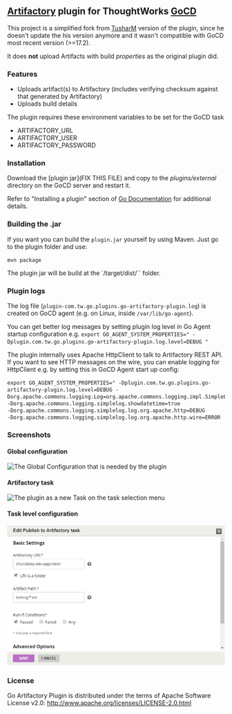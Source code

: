 ## [Artifactory](http://www.jfrog.com/home/v_artifactorypro_overview) plugin for ThoughtWorks [GoCD](http://www.go.cd/)

This project is a simplified fork from [TusharM](https://github.com/tusharm/go-artifactory-plugin) version of the plugin, since he doesn't update the his version anymore and it wasn't compatible with GoCD most recent version (>=17.2).

It does **not** upload Artifacts with build *properties* as the original plugin did.

### Features

+ Uploads artifact(s) to Artifactory  (includes verifying checksum against that generated by Artifactory)
+ Uploads build details 

The plugin requires these environment variables to be set for the GoCD task

+ ARTIFACTORY_URL 
+ ARTIFACTORY_USER
+ ARTIFACTORY_PASSWORD


### Installation

Download the [plugin jar](FIX THIS FILE) and copy to the _plugins/external_ directory 
on the GoCD server and restart it.

Refer to "Installing a plugin" section of [Go Documentation](http://www.thoughtworks.com/products/docs/go/current/help/go_plugins_basics.html) for additional details.


### Building the .jar

If you want you can build the `plugin.jar` yourself by using Maven. Just go to the plugin folder and use:

```
mvn package
```

The plugin jar will be build at the `/target/dist/`` folder.

### Plugin logs
The log file (`plugin-com.tw.go.plugins.go-artifactory-plugin.log`) is created on GoCD agent (e.g. on Linux, inside `/var/lib/go-agent`). 

You can get better log messages by setting plugin log level in Go Agent startup configuration e.g. 
`export GO_AGENT_SYSTEM_PROPERTIES=" -Dplugin.com.tw.go.plugins.go-artifactory-plugin.log.level=DEBUG "`

The plugin internally uses Apache HttpClient to talk to Artifactory REST API. If you want to see HTTP messages on the wire, 
you can enable logging for HttpClient e.g. by setting this in GoCD Agent start up config: 

```
export GO_AGENT_SYSTEM_PROPERTIES=" -Dplugin.com.tw.go.plugins.go-artifactory-plugin.log.level=DEBUG -Dorg.apache.commons.logging.Log=org.apache.commons.logging.impl.SimpleLog 
-Dorg.apache.commons.logging.simplelog.showdatetime=true 
-Dorg.apache.commons.logging.simplelog.log.org.apache.http=DEBUG 
-Dorg.apache.commons.logging.simplelog.log.org.apache.http.wire=ERROR
```

### Screenshots


#### Global configuration
![The Global Configuration that is needed by the plugin](images/artifactory_config.png?raw=true)


#### Artifactory task 
![The plugin as a new Task on the task selection menu ](images/artifactory_task.png?raw=true)


#### Task level configuration 
![The Publish to Artifactory configuration task](images/task_config.png?raw=true)



### License

Go Artifactory Plugin is distributed under the terms of Apache Software License v2.0: http://www.apache.org/licenses/LICENSE-2.0.html

